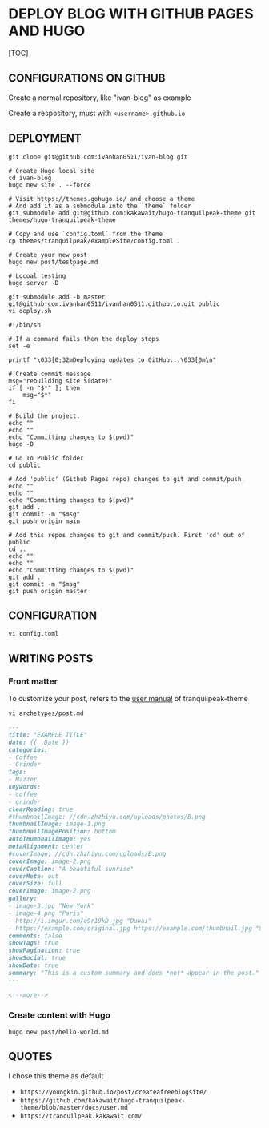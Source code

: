 # DEPLOY BLOG WITH GITHUB PAGES AND HUGO


[TOC]

## CONFIGURATIONS ON GITHUB

Create a normal repository, like "ivan-blog" as example

Create a respository, must with `<username>.github.io`




## DEPLOYMENT

```shell
git clone git@github.com:ivanhan0511/ivan-blog.git

# Create Hugo local site
cd ivan-blog
hugo new site . --force

# Visit https://themes.gohugo.io/ and choose a theme
# And add it as a submodule into the `theme` folder
git submodule add git@github.com:kakawait/hugo-tranquilpeak-theme.git themes/hugo-tranquilpeak-theme

# Copy and use `config.toml` from the theme
cp themes/tranquilpeak/exampleSite/config.toml .

# Create your new post
hugo new post/testpage.md

# Locoal testing
hugo server -D
```
```shell
git submodule add -b master git@github.com:ivanhan0511/ivanhan0511.github.io.git public
vi deploy.sh
```

```shell
#!/bin/sh

# If a command fails then the deploy stops
set -e

printf "\033[0;32mDeploying updates to GitHub...\033[0m\n"

# Create commit message
msg="rebuilding site $(date)"
if [ -n "$*" ]; then
	msg="$*"
fi

# Build the project.
echo ""
echo ""
echo "Committing changes to $(pwd)"
hugo -D

# Go To Public folder
cd public

# Add 'public' (Github Pages repo) changes to git and commit/push.
echo ""
echo ""
echo "Committing changes to $(pwd)"
git add .
git commit -m "$msg"
git push origin main

# Add this repos changes to git and commit/push. First 'cd' out of public
cd ..
echo ""
echo ""
echo "Committing changes to $(pwd)"
git add .
git commit -m "$msg"
git push origin master
```




## CONFIGURATION

```shell
vi config.toml
```




## WRITING POSTS

### Front matter

To customize your post, refers to the 
[user manual](https://github.com/kakawait/hugo-tranquilpeak-theme/blob/master/docs/user.md) of tranquilpeak-theme


```shell
vi archetypes/post.md
```

```md
---
title: "EXAMPLE TITLE"
date: {{ .Date }}
categories:
- Coffee
- Grinder
tags:
- Mazzer
keywords:
- coffee
- grinder
clearReading: true
#thumbnailImage: //cdn.zhzhiyu.com/uploads/photos/B.png
thumbnailImage: image-1.png
thumbnailImagePosition: bottom
autoThumbnailImage: yes
metaAlignment: center
#coverImage: //cdn.zhzhiyu.com/uploads/B.png
coverImage: image-2.png
coverCaption: "A beautiful sunrise"
coverMeta: out
coverSize: full
coverImage: image-2.png
gallery:
- image-3.jpg "New York"
- image-4.png "Paris"
- http://i.imgur.com/o9r19kD.jpg "Dubai"
- https://example.com/original.jpg https://example.com/thumbnail.jpg "Sidney"
comments: false
showTags: true
showPagination: true
showSocial: true
showDate: true
summary: "This is a custom summary and does *not* appear in the post."
---

<!--more-->
```


### Create content with Hugo

```shell
hugo new post/hello-world.md
```




## QUOTES

I chose this theme as default

- `https://youngkin.github.io/post/createafreeblogsite/`
- `https://github.com/kakawait/hugo-tranquilpeak-theme/blob/master/docs/user.md`  
- `https://tranquilpeak.kakawait.com/`

